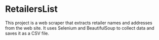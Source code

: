 # RetailersList
 This project is a web scraper that extracts retailer names and addresses from the web site. It uses Selenium and BeautifulSoup to collect data and saves it as a CSV file.
